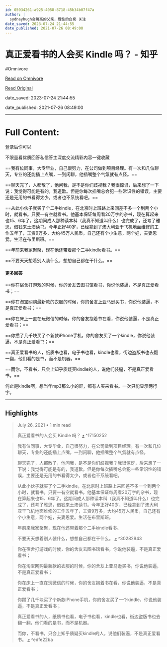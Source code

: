 ```yaml
---
id: 05034261-a925-4058-8718-45b34b07f47a
author: |
  sydneyhugh会跳高的父亲，理性的白痴​ 关注
date_saved: 2023-07-24 21:44:55
date_published: 2021-07-26 08:49:00
---
```


# 真正爱看书的人会买 Kindle 吗？ - 知乎
#Omnivore

[Read on Omnivore](https://omnivore.app/me/https-www-zhihu-com-question-27958747-answer-2018879654-1898ab8640a)

[Read Original](https://www.zhihu.com/question/27958747/answer/2018879654)

date_saved: 2023-07-24 21:44:55

date_published: 2021-07-26 08:49:00

--- 

# Full Content: 

登录后你可以

不限量看优质回答私信答主深度交流精彩内容一键收藏

==我有位同事，大专毕业，自己很努力，在公司做到项目经理。有一次和几位聊天，专业的还能插上点嘴，一到闲聊，他插嘴整个气氛就有点怪。==

==聊天完了，人都散了，他问我，是不是你们歧视我？我很惊讶，后来想了一下说：我觉得可能是有的，我道歉。但是你每次插嘴总会犯一些常识性的错误，主要还是无用的书看得太少，或者也不系统看吧。==

==从此小伙子就买了个二手kindle，在北京时上班路上来回差不多一个到两个小时，就看书。只要一有空就看书。他基本保证每周看20万字的杂书，现在算起来也15、6年了。这期间成人那种读本科（我真不知道叫什么）也完成了，还考了雅思，借钱来土澳读书。今年正好40岁，已经拿到了澳大利亚干飞机地面维修的工作五年了，工资9万多，大约45万人民币，自己还有个小生意，两个娃，夫妻恩爱。生活在布里斯班。==

==年前来我家聚聚，现在他还带着那个二手kindle看书。==

==不要天天想着别人装什么，想想自己都在干什么。==

#### 更多回答

==你在宿舍打游戏的时候，你的舍友去图书馆看书，你说他装逼，不是真正爱看书；==

==你在淘宝网购最新款的衣服的时候，你的舍友上亚马逊买书，你说他装逼，不是真正爱看书；==

==你在床上一直在玩微信的时候，你的舍友抱着书在看，你说他装逼，不是真正爱看书；==

==你攒了几千块买了个新款iPhone手机，你的舍友买了一个kindle，你说他装逼，不是真正爱看书；==

==真正爱看书的人，纸质书也看，电子书也看，kindle也看，街边盗版书也去翻一翻，他们看的是书，而不是机器。==

==而你，不看书，只会上知乎质疑买kindle的人，说他们装逼，不是真正爱看书。==

何止是kindle啊，想当年mp3那么小的屏，都有人买来看书。一次只能显示两行字。

---

## Highlights

> July 26, 2021 • 1 min read
> 
> 真正爱看书的人会买 Kindle 吗？ [⤴️](https://omnivore.app/me/https-www-zhihu-com-question-27958747-answer-2018879654-1898ab8640a#17150252-7d55-416e-96c9-ec68c4cf9728)  ^17150252

> 我有位同事，大专毕业，自己很努力，在公司做到项目经理。有一次和几位聊天，专业的还能插上点嘴，一到闲聊，他插嘴整个气氛就有点怪。
> 
> 聊天完了，人都散了，他问我，是不是你们歧视我？我很惊讶，后来想了一下说：我觉得可能是有的，我道歉。但是你每次插嘴总会犯一些常识性的错误，主要还是无用的书看得太少，或者也不系统看吧。
> 
> 从此小伙子就买了个二手kindle，在北京时上班路上来回差不多一个到两个小时，就看书。只要一有空就看书。他基本保证每周看20万字的杂书，现在算起来也15、6年了。这期间成人那种读本科（我真不知道叫什么）也完成了，还考了雅思，借钱来土澳读书。今年正好40岁，已经拿到了澳大利亚干飞机地面维修的工作五年了，工资9万多，大约45万人民币，自己还有个小生意，两个娃，夫妻恩爱。生活在布里斯班。
> 
> 年前来我家聚聚，现在他还带着那个二手kindle看书。
> 
> 不要天天想着别人装什么，想想自己都在干什么。 [⤴️](https://omnivore.app/me/https-www-zhihu-com-question-27958747-answer-2018879654-1898ab8640a#30282943-c2f3-458c-997d-d93a53119952)  ^30282943

> 你在宿舍打游戏的时候，你的舍友去图书馆看书，你说他装逼，不是真正爱看书；
> 
> 你在淘宝网购最新款的衣服的时候，你的舍友上亚马逊买书，你说他装逼，不是真正爱看书；
> 
> 你在床上一直在玩微信的时候，你的舍友抱着书在看，你说他装逼，不是真正爱看书；
> 
> 你攒了几千块买了个新款iPhone手机，你的舍友买了一个kindle，你说他装逼，不是真正爱看书；
> 
> 真正爱看书的人，纸质书也看，电子书也看，kindle也看，街边盗版书也去翻一翻，他们看的是书，而不是机器。
> 
> 而你，不看书，只会上知乎质疑买kindle的人，说他们装逼，不是真正爱看书。 [⤴️](https://omnivore.app/me/https-www-zhihu-com-question-27958747-answer-2018879654-1898ab8640a#edfe22ba-67f7-452b-9322-097dd93082bc)  ^edfe22ba

